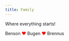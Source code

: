 ```yaml
---
title: Family
---
```


Where everything starts!

Benson <span style="color: red">❤</span> Bugen <span style="color: red">❤</span> Brennus
